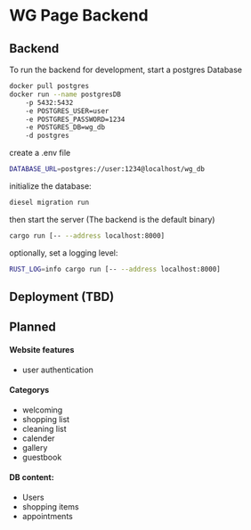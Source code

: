 # WG Page Backend

## Backend

To run the backend for development, start a postgres Database

```sh
docker pull postgres
docker run --name postgresDB
    -p 5432:5432
    -e POSTGRES_USER=user
    -e POSTGRES_PASSWORD=1234
    -e POSTGRES_DB=wg_db
    -d postgres
```

create a .env file

```sh
DATABASE_URL=postgres://user:1234@localhost/wg_db
```

initialize the database:
```sh
diesel migration run
```

then start the server (The backend is the default binary)

```sh
cargo run [-- --address localhost:8000]
```

optionally, set a logging level:

```sh
RUST_LOG=info cargo run [-- --address localhost:8000]
```

## Deployment (TBD)

## Planned
#### Website features
- user authentication

#### Categorys
- welcoming
- shopping list
- cleaning list
- calender
- gallery
- guestbook


#### DB content:
- Users
- shopping items
- appointments
